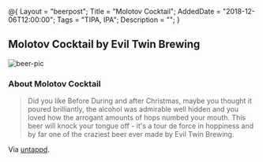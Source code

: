 @{ 
 Layout = "beerpost"; 
 Title = "Molotov Cocktail"; 
 AddedDate = "2018-12-06T12:00:00"; 
 Tags = "TIPA, IPA"; 
 Description = ""; 
 } 
 

## Molotov Cocktail by Evil Twin Brewing

![beer-pic]

### About Molotov Cocktail

> Did you like Before During and after Christmas, maybe you thought it poured brilliantly, the alcohol was admirable well hidden and you loved how the arrogant amounts of hops numbed your mouth. This beer will knock your tongue off - it's a tour de force in hoppiness and by far one of the craziest beer ever made by Evil Twin Brewing.

Via [untappd][untappd-url].

[untappd-url]: <https://untappd.com/b/evil-twin-brewing-molotov-cocktail/66917>
[beer-pic]: https://jasonpowley.com/assets/img/2018-12-06-molotov-cocktail.jpeg "Molotov Cocktail by Evil Twin Brewing"
